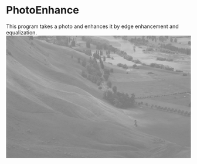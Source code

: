 # PhotoEnhance
This program takes a photo and enhances it by edge enhancement and equalization.
![alt text](test_input.jpg)

